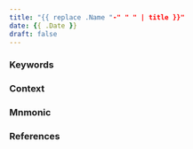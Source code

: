 ```yaml
---
title: "{{ replace .Name "-" " " | title }}"
date: {{ .Date }}
draft: false
---
```

### Keywords

### Context

### Mnmonic

### References

